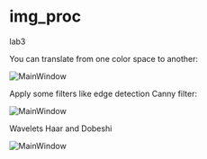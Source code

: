 # img_proc
lab3

You can translate from one color space to another:

![MainWindow](https://2.downloader.disk.yandex.ru/preview/320239ac9786286ea06bc80867dc270453429b37e754cb8c86647ff97a4049d9/inf/vtUgEyRc8ccAmjWRiiI8In-gTXnGRiomVPWrarHUHsnE10EiE7iWNy_TUjOr14FRReyaSSY9ZQioqamcxNA8cg%3D%3D?uid=0&filename=mainwin.png&disposition=inline&hash=&limit=0&content_type=image%2Fpng&tknv=v2&size=XXL&crop=0)

Apply some filters like edge detection Canny filter:

![MainWindow](https://1.downloader.disk.yandex.ru/preview/dea31eb0b80ac43cd09dc85ee192d8f93060f3ebd5ed3d3f900c5ba7a6c7bc7a/inf/vtUgEyRc8ccAmjWRiiI8IhO2T4vyZFRZQuRqj_j8Bo93_zM-GdXnoEnIX3mckt5iLcGTGrJq8CfJp_Tu8Si_hQ%3D%3D?uid=0&filename=lab2.png&disposition=inline&hash=&limit=0&content_type=image%2Fpng&tknv=v2&size=XXL&crop=0)

Wavelets Haar and Dobeshi

![MainWindow](https://3.downloader.disk.yandex.ru/preview/f489afdf20bc97e15c9d0a925bd96b121ced66919d204ddc2b526fafb5038000/inf/vtUgEyRc8ccAmjWRiiI8Il0hjqh4Xr9YZTgifS2eUcjXj0V4iugTc2kwuKLrAD6gW0z333MqiWgxYGrC-Twefg%3D%3D?uid=0&filename=2018-01-18%2016-24-36%20MainWindow.png&disposition=inline&hash=&limit=0&content_type=image%2Fpng&tknv=v2&size=XXL&crop=0)